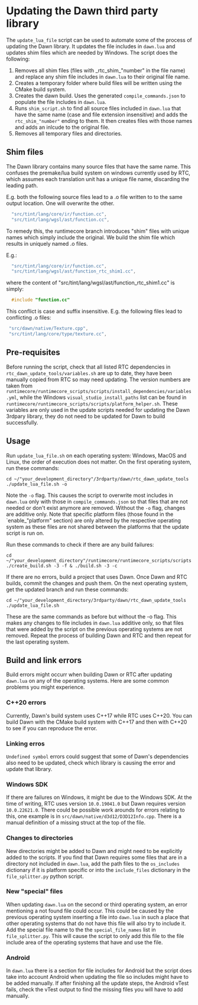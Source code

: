 # Updating the Dawn third party library

The `update_lua_file` script can be used to automate some of the process of updating the Dawn library. It updates the
file includes in `dawn.lua` and updates shim files which are needed by Windows. The script does the following:

1. Removes all shim files (files with \_rtc_shim\_"number" in the file name) and replace any shim file includes in
   `dawn.lua` to their original file name.
2. Creates a temporary folder where build files will be written using the CMake build system.
3. Creates the dawn build. Uses the generated `compile_commands.json` to populate the file includes in `dawn.lua`.
4. Runs `shim_script.sh` to find all source files included in `dawn.lua` that have the same name (case and file
   extension insensitive) and adds the `rtc_shim_"number"` ending to them. It then creates files with those names and
   adds an inlcude to the original file.
5. Removes all temporary files and directories.

## Shim files

The Dawn library contains many source files that have the same name. This confuses the premake/lua build system on
windows currently used by RTC, which assumes each translation unit has a unique file name, discarding the leading path.

E.g. both the following source files lead to a .o file written to to the same output location. One will overwrite the
other.

```lua
  "src/tint/lang/core/ir/function.cc",
  "src/tint/lang/wgsl/ast/function.cc",
```

To remedy this, the runtimecore branch introduces "shim" files with unique names which simply include the original. We
build the shim file which results in uniquely named .o files.

E.g.:

```lua
  "src/tint/lang/core/ir/function.cc",
  "src/tint/lang/wgsl/ast/function_rtc_shim1.cc",
```

where the content of "src/tint/lang/wgsl/ast/function_rtc_shim1.cc" is simply:

```cpp
  #include "function.cc"
```

This conflict is case and suffix insensitive. E.g. the following files lead to conflicting .o files:

```lua
 "src/dawn/native/Texture.cpp",
 "src/tint/lang/core/type/texture.cc",
```

## Pre-requisites

Before running the script, check that all listed RTC dependencies in `rtc_dawn_update_tools/variables.sh` are up to date, they have been manually copied from RTC so may need updating. The version numbers are taken from `runtimecore/runtimecore_scripts/scripts/install_dependencies/variables.yml`, while the Windows `visual_studio_install_paths` list can be found in `runtimecore/runtimecore_scripts/scripts/platform_helper.sh`. These variables are only used in the update scripts needed for updating the Dawn 3rdpary library, they do not need to be updated for Dawn to build successfully.

## Usage

Run `update_lua_file.sh` on each operating system: Windows, MacOS and Linux, the order of execution does not matter. On
the first operating system, run these commands:

```
cd ~/"your_development_directory"/3rdparty/dawn/rtc_dawn_update_tools
./update_lua_file.sh -o
```

Note the `-o` flag. This causes the script to overwrite most includes in `dawn.lua` only with those in `compile_commands.json` so that files that are not needed or don't exist anymore are removed. Without the `-o` flag, changes are additive only. Note that specific platform files (those found in the `enable_"platform" section) are only altered by the respective operating system as these files are not shared between the platforms that the update script is run on.

Run these commands to check if there are any build failures:

```
cd ~/"your_development_directory"/runtimecore/runtimecore_scripts/scripts
./create_build.sh -3 -f & ./build.sh -3 -c
```

If there are no errors, build a project that uses Dawn. Once Dawn and RTC builds, commit the changes and push them. On
the next operating system, get the updated branch and run these commands:

```
cd ~/"your_development_directory/3rdparty/dawn/rtc_dawn_update_tools
./update_lua_file.sh
```

These are the same commands as before but without the -o flag. This makes any changes to file includes in `dawn.lua`
additive only, so that files that were added by the script on the previous operating systems are not removed. Repeat the
process of building Dawn and RTC and then repeat for the last operating system.

## Build and link errors

Build errors might occurr when building Dawn or RTC after updating `dawn.lua` on any of the operating systems. Here are
some common problems you might experience.

### C++20 errors

Currently, Dawn's build system uses C++17 while RTC uses C++20. You can build Dawn with the CMake build system with
C++17 and then with C++20 to see if you can reproduce the error.

### Linking erros

`Undefined symbol` errors could suggest that some of Dawn's dependencies also need to be updated, check which library is
causing the error and update that library.

### Windows SDK

If there are failures on Windows, it might be due to the Windows SDK. At the time of writing, RTC uses version
`10.0.19041.0` but Dawn requires version `10.0.22621.0`. There could be possible work arounds for errors relating to
this, one example is in `src/dawn/native/d3d12/D3D12Info.cpp`. There is a manual definition of a missing struct at the
top of the file.

### Changes to directories

New directories might be added to Dawn and might need to be explicitly added to the scripts. If you find that Dawn
requires some files that are in a directory not included in `dawn.lua`, add the path files to the `os_includes`
dictionary if it is platform specific or into the `include_files` dictionary in the `file_splitter.py` python script.

### New "special" files

When updating `dawn.lua` on the second or third operating system, an error mentioning a not found file could occur. This
could be caused by the previous operating system inserting a file into `dawn.lua` in such a place that other operating
systems that do not have this file will also try to include it. Add the special file name to the the
`special_file_names` list in `file_splitter.py`. This will cause the script to only add this file to the file include
area of the operating systems that have and use the file.

### Android
In `dawn.lua` there is a section for file includes for Android but the script does take into account Android when updating the file so includes might have to be added manually. If after finishing all the update steps, the Android vTest fails, check the vTest output to find the missing files you will have to add manually.